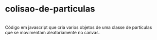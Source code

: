 # colisao-de-particulas
<br>
Código em javascript que cria varios objetos de uma classe de partículas que se movimentam aleatoriamente no canvas.

